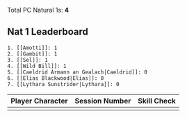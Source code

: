 
Total PC Natural 1s:  **4**

## Nat 1 Leaderboard

	1. [[Amotti]]: 1
	2. [[Gambit]]: 1
	3. [[Sel]]: 1
	4. [[Wild Bill]]: 1
	5. [[Caeldrid Àrmann an Gealach|Caeldrid]]: 0
	6. [[Elias Blackwood|Elias]]: 0
	7. [[Lythara Sunstrider|Lythara]]: 0

| Player Character | Session Number | Skill Check |
| ---------------- | -------------- | ----------- |
|                  |                |             |
